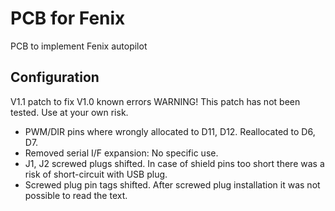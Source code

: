 # PCB for Fenix
 PCB to implement Fenix autopilot
## Configuration
V1.1 patch to fix V1.0 known errors
WARNING! This patch has not been tested. Use at your own risk.
- PWM/DIR pins where wrongly allocated to D11, D12. Reallocated to D6, D7.
- Removed serial I/F expansion: No specific use.
- J1, J2 screwed plugs shifted. In case of shield pins too short there was a risk of short-circuit with USB plug.
- Screwed plug pin tags shifted. After screwed plug installation it was not possible to read the text.  
